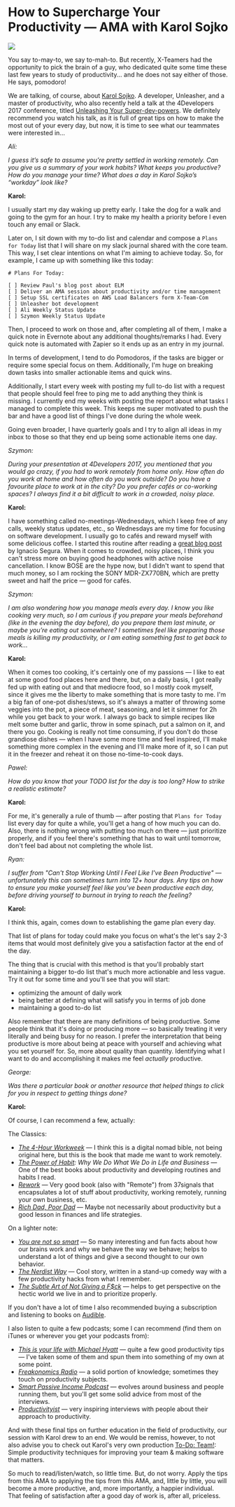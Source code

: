 # How to Supercharge Your Productivity — AMA with Karol Sojko

![](https://images-na.ssl-images-amazon.com/images/I/51V70rvaoRL._SY346_.jpg)

You say to-may-to, we say to-mah-to. But recently, X-Teamers had the opportunity to pick the brain of a guy, who dedicated quite some time these last few years to study of productivity... and he does not say either of those. He says, pomodoro!

We are talking, of course, about [Karol Sojko](https://x-team.com/blog/author/karolsojko/). A developer, Unleasher, and a master of productivity, who also recently held a talk at the 4Developers 2017 conference, titled [Unleashing Your Super-dev-powers](https://www.youtube.com/watch?v=OL3yuLQYIqs). We definitely recommend you watch his talk, as it is full of great tips on how to make the most out of your every day, but now, it is time to see what our teammates were interested in...

_Ali:_

_I guess it’s safe to assume you’re pretty settled in working remotely. Can you give us a summary of your work habits? What keeps you productive? How do you manage your time? What does a day in Karol Sojko’s “workday” look like?_

**Karol:**

I usually start my day waking up pretty early. I take the dog for a walk and going to the gym for an hour. I try to make my health a priority before I even touch any email or Slack.

Later on, I sit down with my to-do list and calendar and compose a `Plans for Today` list that I will share on my slack journal shared with the core team. This way, I set clear intentions on what I'm aiming to achieve today. So, for example, I came up with something like this today:

```text
# Plans For Today:

[ ] Review Paul's blog post about ELM
[ ] Deliver an AMA session about productivity and/or time management
[ ] Setup SSL certificates on AWS Load Balancers form X-Team-Com
[ ] Unleasher bot development
[ ] Ali Weekly Status Update
[ ] Szymon Weekly Status Update
```

Then, I proceed to work on those and, after completing all of them, I make a quick note in Evernote about any additional thoughts/remarks I had. Every quick note is automated with Zapier so it ends up as an entry in my journal.

In terms of development, I tend to do Pomodoros, if the tasks are bigger or require some special focus on them. Additionally, I'm huge on breaking down tasks into smaller actionable items and quick wins.

Additionally, I start every week with posting my full to-do list with a request that people should feel free to ping me to add anything they think is missing. I currently end my weeks with posting the report about what tasks I managed to complete this week. This keeps me super motivated to push the bar and have a good list of things I've done during the whole week.

Going even broader, I have quarterly goals and I try to align all ideas in my inbox to those so that they end up being some actionable items one day.

_Szymon:_

_During your presentation at 4Developers 2017, you mentioned that you would go crazy, if you had to work remotely from home only. How often do you work at home and how often do you work outside? Do you have a favourite place to work at in the city? Do you prefer cafés or co-working spaces? I always find it a bit difficult to work in a crowded, noisy place._

**Karol:**

I have something called no-meetings-Wednesdays, which I keep free of any calls, weekly status updates, etc., so Wednesdays are my time for focusing on software development. I usually go to cafés and reward myself with some delicious coffee. I started this routine after reading a [great blog post](https://x-team.com/blog/working-home-work-outside-week/) by Ignacio Segura. When it comes to crowded, noisy places, I think you can't stress more on buying good headphones with active noise cancellation. I know BOSE are the hype now, but I didn't want to spend that much money, so I am rocking the SONY MDR-ZX770BN, which are pretty sweet and half the price — good for cafés.

_Szymon:_

_I am also wondering how you manage meals every day. I know you like cooking very much, so I am curious if you prepare your meals beforehand \(like in the evening the day before\), do you prepare them last minute, or maybe you’re eating out somewhere? I sometimes feel like preparing those meals is killing my productivity, or I am eating something fast to get back to work…_

**Karol:**

When it comes too cooking, it's certainly one of my passions — I like to eat at some good food places here and there, but, on a daily basis, I got really fed up with eating out and that mediocre food, so I mostly cook myself, since it gives me the liberty to make something that is more tasty to me. I'm a big fan of one-pot dishes/stews, so it's always a matter of throwing some veggies into the pot, a piece of meat, seasoning, and let it simmer for 2h while you get back to your work. I always go back to simple recipes like melt some butter and garlic, throw in some spinach, put a salmon on it, and there you go. Cooking is really not time consuming, if you don't do those grandiose dishes — when I have some more time and feel inspired, I'll make something more complex in the evening and I'll make more of it, so I can put it in the freezer and reheat it on those no-time-to-cook days.

_Pawel:_

_How do you know that your TODO list for the day is too long? How to strike a realistic estimate?_

**Karol:**

For me, it's generally a rule of thumb — after posting that `Plans for Today` list every day for quite a while, you'll get a hang of how much you can do. Also, there is nothing wrong with putting too much on there — just prioritize properly, and if you feel there's something that has to wait until tomorrow, don't feel bad about not completing the whole list.

_Ryan:_

_I suffer from "Can't Stop Working Until I Feel Like I've Been Productive" — unfortunately this can sometimes turn into 12+ hour days. Any tips on how to ensure you make yourself feel like you've been productive each day, before driving yourself to burnout in trying to reach the feeling?_

**Karol:**

I think this, again, comes down to establishing the game plan every day.

That list of plans for today could make you focus on what's the let's say 2-3 items that would most definitely give you a satisfaction factor at the end of the day.

The thing that is crucial with this method is that you'll probably start maintaining a bigger to-do list that's much more actionable and less vague. Try it out for some time and you'll see that you will start:

* optimizing the amount of daily work
* being better at defining what will satisfy you in terms of job done
* maintaining a good to-do list

Also remember that there are many definitions of being productive. Some people think that it's doing or producing more — so basically treating it very literally and being busy for no reason. I prefer the interpretation that being productive is more about being at peace with yourself and achieving what you set yourself for. So, more about quality than quantity. Identifying what I want to do and accomplishing it makes me feel _actually_ productive.

_George:_

_Was there a particular book or another resource that helped things to click for you in respect to getting things done?_

**Karol:**

Of course, I can recommend a few, actually:

The Classics:

* [_The 4-Hour Workweek_](https://www.goodreads.com/book/show/6444424-the-4-hour-workweek) — I think this is a digital nomad bible, not being original here, but this is the book that made me want to work remotely.
* [_The Power of Habit_](https://www.goodreads.com/book/show/13133452-the-power-of-habit)_: Why We Do What We Do in Life and Business_ — One of the best books about productivity and developing routines and habits I read.
* [_Rework_](https://www.goodreads.com/book/show/6732019-rework) — Very good book \(also with "Remote"\) from 37signals that encapsulates a lot of stuff about productivity, working remotely, running your own business, etc.
* [_Rich Dad, Poor Dad_](https://www.goodreads.com/book/show/69571.Rich_Dad_Poor_Dad) — Maybe not necessarily about productivity but a good lesson in finances and life strategies.

On a lighter note:

* [_You are not so smart_](https://www.goodreads.com/book/show/11709037-you-are-not-so-smart) — So many interesting and fun facts about how our brains work and why we behave the way we behave; helps to understand a lot of things and give a second thought to our own behavior.
* [_The Nerdist Way_](https://www.goodreads.com/book/show/10723227-the-nerdist-way) — Cool story, written in a stand-up comedy way with a few productivity hacks from what I remember.
* [_The Subtle Art of Not Giving a F$ck_](https://www.goodreads.com/book/show/28257707-the-subtle-art-of-not-giving-a-f-ck) — helps to get perspective on the hectic world we live in and to prioritize properly.

If you don't have a lot of time I also recommended buying a subscription and listening to books on [Audible](http://www.audible.com/).

I also listen to quite a few podcasts; some I can recommend \(find them on iTunes or wherever you get your podcasts from\):

* [_This is your life with Michael Hyatt_](https://michaelhyatt.com/thisisyourlife) — quite a few good productivity tips — I've taken some of them and spun them into something of my own at some point.
* [_Freakonomics Radio_](http://freakonomics.com/archive/) — a solid portion of knowledge; sometimes they touch on productivity subjects.
* [_Smart Passive Income Podcast_](https://www.smartpassiveincome.com/podcasts/) — evolves around business and people running them, but you'll get some solid advice from most of the interviews.
* [_Productivityist_](https://productivityist.com/category/podcast/) — very inspiring interviews with people about their approach to productivity.

And with these final tips on further education in the field of productivity, our session with Karol drew to an end. We would be remiss, however, to not also advise you to check out Karol's very own production [To-Do: Team!](https://www.amazon.com/Do-productivity-techniques-improving-software-ebook/dp/B00V29JBLC): Simple productivity techniques for improving your team & making software that matters.

So much to read/listen/watch, so little time. But, do not worry. Apply the tips from this AMA to applying the tips from this AMA, and, little by little, you will become a more productive, and, more importantly, a happier individual. That feeling of satisfaction after a good day of work is, after all, priceless.

